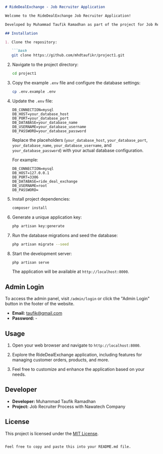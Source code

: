 
```markdown
# RideDealExchange - Job Recruiter Application

Welcome to the RideDealExchange Job Recruiter Application!

Developed by Muhammad Taufik Ramadhan as part of the project for Job Recruiter Process with Nawatech Company.

## Installation

1. Clone the repository:

   ```bash
   git clone https://github.com/mhdtaufikr/project1.git
   ```

2. Navigate to the project directory:

   ```bash
   cd project1
   ```

3. Copy the example `.env` file and configure the database settings:

   ```bash
   cp .env.example .env
   ```

4. Update the `.env` file:

   ```
   DB_CONNECTION=mysql
   DB_HOST=your_database_host
   DB_PORT=your_database_port
   DB_DATABASE=your_database_name
   DB_USERNAME=your_database_username
   DB_PASSWORD=your_database_password
   ```

   Replace the placeholders (`your_database_host`, `your_database_port`, `your_database_name`, `your_database_username`, and `your_database_password`) with your actual database configuration.

   For example:

   ```
   DB_CONNECTION=mysql
   DB_HOST=127.0.0.1
   DB_PORT=3306
   DB_DATABASE=ride_deal_exchange
   DB_USERNAME=root
   DB_PASSWORD=
   ```

5. Install project dependencies:

   ```bash
   composer install
   ```

6. Generate a unique application key:

   ```bash
   php artisan key:generate
   ```

7. Run the database migrations and seed the database:

   ```bash
   php artisan migrate --seed
   ```

8. Start the development server:

   ```bash
   php artisan serve
   ```

   The application will be available at `http://localhost:8000`.

## Admin Login

To access the admin panel, visit `/admin/login` or click the "Admin Login" button in the footer of the website.

- **Email:** taufik@gmail.com
- **Password:** -

## Usage

1. Open your web browser and navigate to `http://localhost:8000`.

2. Explore the RideDealExchange application, including features for managing customer orders, products, and more.

3. Feel free to customize and enhance the application based on your needs.

## Developer

- **Developer:** Muhammad Taufik Ramadhan
- **Project:** Job Recruiter Process with Nawatech Company

## License

This project is licensed under the [MIT License](LICENSE).
```

Feel free to copy and paste this into your README.md file.
